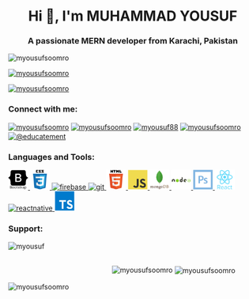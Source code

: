 <h1 align="center">Hi 👋, I'm MUHAMMAD YOUSUF</h1>
<h3 align="center">A passionate MERN developer from Karachi, Pakistan</h3>

<p align="left"> <img src="https://komarev.com/ghpvc/?username=myousufsoomro&label=Profile%20views&color=0e75b6&style=flat" alt="myousufsoomro" /> </p>

<p align="left"> <a href="https://github.com/ryo-ma/github-profile-trophy"><img src="https://github-profile-trophy.vercel.app/?username=myousufsoomro" alt="myousufsoomro" /></a> </p>

<p align="left"> <a href="https://twitter.com/myousufsoomro" target="blank"><img src="https://img.shields.io/twitter/follow/myousufsoomro?logo=twitter&style=for-the-badge" alt="myousufsoomro" /></a> </p>

<h3 align="left">Connect with me:</h3>
<p align="left">
<a href="https://twitter.com/myousufsoomro" target="blank"><img align="center" src="https://raw.githubusercontent.com/rahuldkjain/github-profile-readme-generator/master/src/images/icons/Social/twitter.svg" alt="myousufsoomro" height="30" width="40" /></a>
<a href="https://linkedin.com/in/myousufsoomro" target="blank"><img align="center" src="https://raw.githubusercontent.com/rahuldkjain/github-profile-readme-generator/master/src/images/icons/Social/linked-in-alt.svg" alt="myousufsoomro" height="30" width="40" /></a>
<a href="https://fb.com/myousuf88" target="blank"><img align="center" src="https://raw.githubusercontent.com/rahuldkjain/github-profile-readme-generator/master/src/images/icons/Social/facebook.svg" alt="myousuf88" height="30" width="40" /></a>
<a href="https://instagram.com/myousufsoomro" target="blank"><img align="center" src="https://raw.githubusercontent.com/rahuldkjain/github-profile-readme-generator/master/src/images/icons/Social/instagram.svg" alt="myousufsoomro" height="30" width="40" /></a>
<a href="https://www.youtube.com/@educatement" target="blank"><img align="center" src="https://raw.githubusercontent.com/rahuldkjain/github-profile-readme-generator/master/src/images/icons/Social/youtube.svg" alt="@educatement" height="30" width="40" /></a>
</p>

<h3 align="left">Languages and Tools:</h3>
<p align="left"> <a href="https://getbootstrap.com" target="_blank" rel="noreferrer"> <img src="https://raw.githubusercontent.com/devicons/devicon/master/icons/bootstrap/bootstrap-plain-wordmark.svg" alt="bootstrap" width="40" height="40"/> </a> <a href="https://www.w3schools.com/css/" target="_blank" rel="noreferrer"> <img src="https://raw.githubusercontent.com/devicons/devicon/master/icons/css3/css3-original-wordmark.svg" alt="css3" width="40" height="40"/> </a> <a href="https://firebase.google.com/" target="_blank" rel="noreferrer"> <img src="https://www.vectorlogo.zone/logos/firebase/firebase-icon.svg" alt="firebase" width="40" height="40"/> </a> <a href="https://git-scm.com/" target="_blank" rel="noreferrer"> <img src="https://www.vectorlogo.zone/logos/git-scm/git-scm-icon.svg" alt="git" width="40" height="40"/> </a> <a href="https://www.w3.org/html/" target="_blank" rel="noreferrer"> <img src="https://raw.githubusercontent.com/devicons/devicon/master/icons/html5/html5-original-wordmark.svg" alt="html5" width="40" height="40"/> </a> <a href="https://developer.mozilla.org/en-US/docs/Web/JavaScript" target="_blank" rel="noreferrer"> <img src="https://raw.githubusercontent.com/devicons/devicon/master/icons/javascript/javascript-original.svg" alt="javascript" width="40" height="40"/> </a> <a href="https://www.mongodb.com/" target="_blank" rel="noreferrer"> <img src="https://raw.githubusercontent.com/devicons/devicon/master/icons/mongodb/mongodb-original-wordmark.svg" alt="mongodb" width="40" height="40"/> </a> <a href="https://nodejs.org" target="_blank" rel="noreferrer"> <img src="https://raw.githubusercontent.com/devicons/devicon/master/icons/nodejs/nodejs-original-wordmark.svg" alt="nodejs" width="40" height="40"/> </a> <a href="https://www.photoshop.com/en" target="_blank" rel="noreferrer"> <img src="https://raw.githubusercontent.com/devicons/devicon/master/icons/photoshop/photoshop-line.svg" alt="photoshop" width="40" height="40"/> </a> <a href="https://reactjs.org/" target="_blank" rel="noreferrer"> <img src="https://raw.githubusercontent.com/devicons/devicon/master/icons/react/react-original-wordmark.svg" alt="react" width="40" height="40"/> </a> <a href="https://reactnative.dev/" target="_blank" rel="noreferrer"> <img src="https://reactnative.dev/img/header_logo.svg" alt="reactnative" width="40" height="40"/> </a> <a href="https://www.typescriptlang.org/" target="_blank" rel="noreferrer"> <img src="https://raw.githubusercontent.com/devicons/devicon/master/icons/typescript/typescript-original.svg" alt="typescript" width="40" height="40"/> </a> </p>

<h3 align="left">Support:</h3>
<p><a href="https://www.buymeacoffee.com/myousuf"> <img align="left" src="https://cdn.buymeacoffee.com/buttons/v2/default-yellow.png" height="50" width="210" alt="myousuf" /></a></p><br><br>

<p><img align="left" src="https://github-readme-stats.vercel.app/api/top-langs?username=myousufsoomro&show_icons=true&locale=en&layout=compact" alt="myousufsoomro" /></p>

<p>&nbsp;<img align="center" src="https://github-readme-stats.vercel.app/api?username=myousufsoomro&show_icons=true&locale=en" alt="myousufsoomro" /></p>

<p><img align="center" src="https://github-readme-streak-stats.herokuapp.com/?user=myousufsoomro&" alt="myousufsoomro" /></p>
